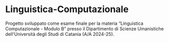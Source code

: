 # Linguistica-Computazionale
Progetto sviluppato come esame finale per la materia “Linguistica Computazionale - Modulo B” presso il Dipartimento di Scienze Umanistiche dell'Università degli Studi di Catania (A/A 2024-25). 
